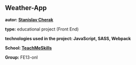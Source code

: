 ## Weather-App

**autor: [Stanislav Cherak](https://github.com/Stanislav-Cherak)**

**type:** educational project (Front End)

**technologies used in the project: JavaScript, SASS, Webpack** 

**School: [TeachMeSkills](https://teachmeskills.by)**

**Group:** FE13-onl